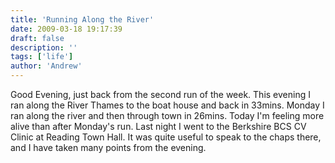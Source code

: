 ```yaml
---
title: 'Running Along the River'
date: 2009-03-18 19:17:39
draft: false
description: ''
tags: ['life']
author: 'Andrew'
---
```


Good Evening, just back from the second run of the week. This evening I ran along the River Thames to the boat house and back in 33mins. Monday I ran along the river and then through town in 26mins. Today I'm feeling more alive than after Monday's run. Last night I went to the Berkshire BCS CV Clinic at Reading Town Hall. It was quite useful to speak to the chaps there, and I have taken many points from the evening.
